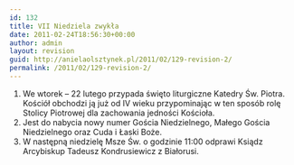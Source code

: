 ```yaml
---
id: 132
title: VII Niedziela zwykła
date: 2011-02-24T18:56:30+00:00
author: admin
layout: revision
guid: http://anielaolsztynek.pl/2011/02/129-revision-2/
permalink: /2011/02/129-revision-2/
---
```

  1. We wtorek &#8211; 22 lutego przypada święto liturgiczne Katedry Św. Piotra. Kościół obchodzi ją już od IV wieku przypominając w ten sposób rolę Stolicy Piotrowej dla zachowania jedności Kościoła.
  2. Jest do nabycia nowy numer Gościa Niedzielnego, Małego Gościa Niedzielnego oraz Cuda i Łaski Boże.
  3. W następną niedzielę Msze Św. o godzinie 11:00 odprawi Ksiądz Arcybiskup Tadeusz Kondrusiewicz z Białorusi.